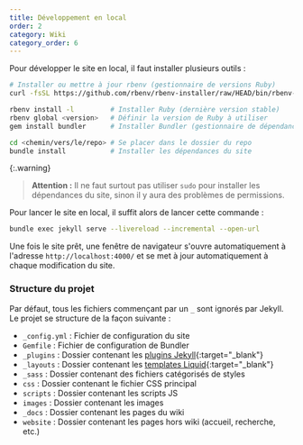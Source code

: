 ```yaml
---
title: Développement en local
order: 2
category: Wiki
category_order: 6
---
```


Pour développer le site en local, il faut installer plusieurs outils :
```bash
# Installer ou mettre à jour rbenv (gestionnaire de versions Ruby)
curl -fsSL https://github.com/rbenv/rbenv-installer/raw/HEAD/bin/rbenv-installer | bash

rbenv install -l         # Installer Ruby (dernière version stable)
rbenv global <version>   # Définir la version de Ruby à utiliser
gem install bundler      # Installer Bundler (gestionnaire de dépendances Ruby)

cd <chemin/vers/le/repo> # Se placer dans le dossier du repo
bundle install           # Installer les dépendances du site
```

{:.warning}
> **Attention :** Il ne faut surtout pas utiliser `sudo` pour installer les dépendances du site, sinon il y aura des problèmes de permissions.

Pour lancer le site en local, il suffit alors de lancer cette commande :
```bash
bundle exec jekyll serve --livereload --incremental --open-url
```

Une fois le site prêt, une fenêtre de navigateur s'ouvre automatiquement à l'adresse `http://localhost:4000/` et se met à jour automatiquement à chaque modification du site.

### Structure du projet

Par défaut, tous les fichiers commençant par un `_` sont ignorés par Jekyll.
Le projet se structure de la façon suivante :

- `_config.yml` : Fichier de configuration du site
- `Gemfile` : Fichier de configuration de Bundler
- `_plugins` : Dossier contenant les [plugins Jekyll](https://github.com/planetjekyll/awesome-jekyll-plugins){:target="_blank"}
- `_layouts` : Dossier contenant les [templates Liquid](https://shopify.github.io/liquid/){:target="_blank"}
- `_sass` : Dossier contenant des fichiers catégorisés de styles
- `css` : Dossier contenant le fichier CSS principal
- `scripts` : Dossier contenant les scripts JS
- `images` : Dossier contenant les images
- `_docs` : Dossier contenant les pages du wiki
- `website` : Dossier contenant les pages hors wiki (accueil, recherche, etc.)
